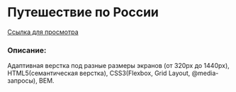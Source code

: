 # Путешествие по России

<a href='https://dmitriy9427.github.io/russian-travel/index.html' target=_blank>Ссылка для просмотра</a>

### Описание:

Адаптивная верстка под разные размеры экранов (от 320px до 1440px), HTML5(семантическая верстка), CSS3(Flexbox, Grid Layout, @media-запросы), BEM.
